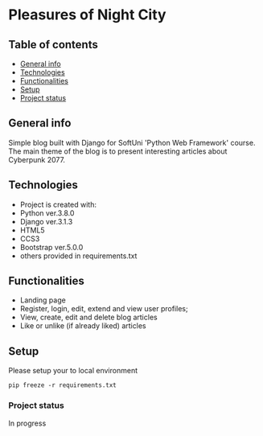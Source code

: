 # Pleasures of Night City


## Table of contents
* [General info](#general-info)
* [Technologies](#technologies)
* [Functionalities](#functionalities)
* [Setup](#setup)
* [Project status](#project-status)

## General info
Simple blog built with Django for SoftUni 'Python Web Framework' course. The main theme of the blog is to present interesting articles about Cyberpunk 2077. 

## Technologies
* Project is created with:
* Python ver.3.8.0
* Django ver.3.1.3
* HTML5
* CCS3
* Bootstrap ver.5.0.0
* others provided in requirements.txt



## Functionalities
* Landing page
* Register, login, edit, extend and view user profiles;
* View, create, edit and delete blog articles
* Like or unlike (if already liked) articles


## Setup
Please  setup your to local environment
```
pip freeze -r requirements.txt
```

### Project status
In progress
